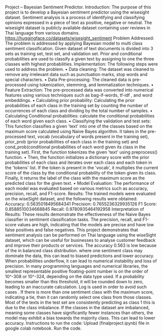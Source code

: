 Project – Bayesian Sentiment Predictor.
Introduction:
The purpose of this project is to develop a Bayesian sentiment predictor using the
wisesight dataset. Sentiment analysis is a process of identifying and classifying
opinions expressed in a piece of text as positive, negative or neutral.
The wisesight dataset is publicly available dataset containing user reviews in Thai
language from various domains. https://huggingface.co/datasets/wisesight_sentiment
Problem Addressed:
The problem is addressed by applying Bayesian model to multi class sentiment
classification. Given dataset of text documents is divided into 3 sets as training set,
test set, and validation set. Prior and conditional probabilities are used to classify a
given text by assigning to one the three classes with highest probabilities.
Implementation:
The following steps were used to address the problem.
• Data cleaning: The dataset was cleaned to remove any irrelevant data such as
punctuation marks, stop words and special characters.
• Data Pre-processing: The cleaned data is pre-processed using tokenization,
stemming, and lemmatization techniques.
• Feature Extraction: The pre-processed data was converted into numerical
features using various techniques such as bag-if-words, tf-idf , and word
embeddings.
• Calculating prior probability: Calculating the prior probabilities of each class in
the training set by counting the number of occurrences of each class and
dividing by the total number of samples.
• Calculating Conditional probabilities: calculate the conditional probabilities of
each word given each class.
• Classifying the validation and test sets: This function classifies a given 'text'
into one of the classes based on the maximum score calculated using Naive
Bayes algorithm. It takes in the pre-processed text, vocab (vocabulary of words
present in the training set), prior_prob (prior probabilities of each class in the
training set) and cond_prob(conditional probabilities of each word given its
class in the training set). First, the function tokenizes the given 'text' using
preprocess() function.
• Then, the function initializes a dictionary score with the prior probabilities of
each class and iterates over each class and each token in the 'tokens' list. If the
token is present in the 'vocab', it multiplies the current score of the class by the
conditional probability of the token given its class. Finally, it returns the label
of the class with the maximum score as the predicted class for the given text.
• Model Evaluation: The performance of each model was evaluated based on
various metrics such as accuracy, precision, recall, and F1-score.
Results:
The trained models were evaluated on the wiseSight dataset, and the following results
were obtained:
Accuracy: 0.5635018495684341
Precision: 0.7655236329935126
F1 Score: 0.8588510034668845
Recall: 0.9780935464192958
Interpretation of Results:
These results demonstrate the effectiveness of the Naive Bayes classifier in sentiment
classification tasks.
The precision, recall, and F1-score values are high, indicating that the models are
precise and have low false positives and false negatives. This project demonstrates
that sentiment analysis can be performed on Thai language using the wiseSight
dataset, which can be useful for businesses to analyse customer feedback and improve
their products or services.
The accuracy 0.563 is low because of the in balanced class distribution. where
one sentiment class may dominate the data, this can lead to biased predictions and
lower accuracy.
When probabilities underflow, it can lead to numerical instability and loss of
precision. In many programming languages and numerical libraries, the smallest
representable positive floating-point number is on the order of 10^-308 or 10^-324,
depending on the data type used. If a probability becomes smaller than this threshold,
it will be rounded down to zero, leading to an inaccurate calculation. Log is used in
order to avoid such cases .
If there is more than one sentiment class with the maximum score, indicating a tie,
then it can randomly select one class from those classes.
Most of the texts in the test set are consistently predicting as class 1 this is due to the
class imbalance. If the classes in the dataset are imbalanced, meaning some classes
have significantly fewer instances than others, the model may exhibit a bias towards
the majority class. This can lead to lower accuracy.
Instructions to run the code:
Upload (finalproject.ipynb) file in google colab notebook.
Run the code.
